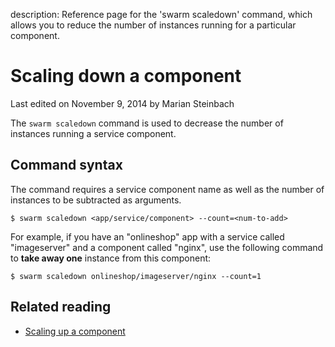 description: Reference page for the 'swarm scaledown' command, which allows you to reduce the number of instances running for a particular component.

# Scaling down a component

<p class="lastmod">Last edited on November 9, 2014 by Marian Steinbach</p>

The `swarm scaledown` command is used to decrease the number of instances running a service component.

## Command syntax

The command requires a service component name as well as the number of instances to be subtracted as arguments.

    $ swarm scaledown <app/service/component> --count=<num-to-add>

For example, if you have an "onlineshop" app with a service called "imageserver" and a component called "nginx", use the following command to __take away one__ instance from this component:

    $ swarm scaledown onlineshop/imageserver/nginx --count=1

## Related reading

 * [Scaling up a component](../scaleup/)
